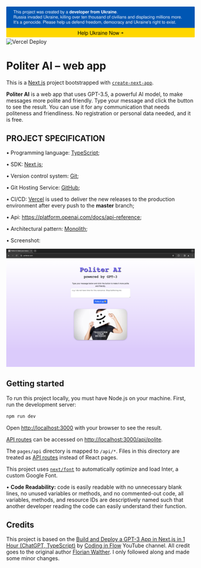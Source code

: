 [![Stand With Ukraine](https://raw.githubusercontent.com/vshymanskyy/StandWithUkraine/main/banner-direct-single.svg)](https://stand-with-ukraine.pp.ua)
![Vercel Deploy](https://therealsujitk-vercel-badge.vercel.app/?app=nextjs-gpt3-beta&style=plastic)

# Politer AI – web app

This is a [Next.js](https://nextjs.org/) project bootstrapped
with [`create-next-app`](https://github.com/vercel/next.js/tree/canary/packages/create-next-app).

**Politer AI** is a web app that uses GPT-3.5, a powerful AI model, to make messages more polite and friendly.
Type your message and click the button to see the result.
You can use it for any communication that needs politeness and friendliness.
No registration or personal data needed, and it is free.

## PROJECT SPECIFICATION

• Programming language: [TypeScript](https://www.typescriptlang.org);

• SDK: [Next.js](https://nextjs.org);

• Version control system: [Git](https://git-scm.com);

• Git Hosting Service: [GitHub](https://github.com);

• CI/CD: [Vercel](https://vercel.com/features/previews) is used to
deliver the new releases to the production environment after every push to the **master** branch;

• Api: https://platform.openai.com/docs/api-reference;

• Architectural pattern:
[Monolith](https://learn.microsoft.com/en-us/dotnet/architecture/modern-web-apps-azure/common-web-application-architectures#all-in-one-applications);

• Screenshot:

<!--suppress CheckImageSize -->
<img src="screenshots/politerai_home.png" width="800"  alt="screenshot of the home page">

## Getting started

To run this project locally, you must have Node.js on your machine.
First, run the development server:

```bash
npm run dev
```

Open [http://localhost:3000](http://localhost:3000) with your browser to see the result.

[API routes](https://nextjs.org/docs/api-routes/introduction) can be accessed
on [http://localhost:3000/api/polite](http://localhost:3000/api/polite).

The `pages/api` directory is mapped to `/api/*`. Files in this directory are treated
as [API routes](https://nextjs.org/docs/api-routes/introduction) instead of React pages.

This project uses [`next/font`](https://nextjs.org/docs/basic-features/font-optimization) to automatically optimize and
load Inter, a custom Google Font.

• **Code Readability:** code is easily readable with no unnecessary blank lines, no unused variables
or methods, and no commented-out code, all variables, methods, and resource IDs are descriptively
named such that another developer reading the code can easily understand their function.

## Credits

This project is based on
the [Build and Deploy a GPT-3 App in Next.js in 1 Hour (ChatGPT,
TypeScript)](https://youtu.be/5i1Q2GSqidU?si=yJQPo4ToK31t9wEy)
by [Coding in Flow](https://github.com/codinginflow) YouTube channel.
All credit goes to the original author [Florian Walther](https://github.com/florianwalther-private).
I only followed
along and made some minor changes.
